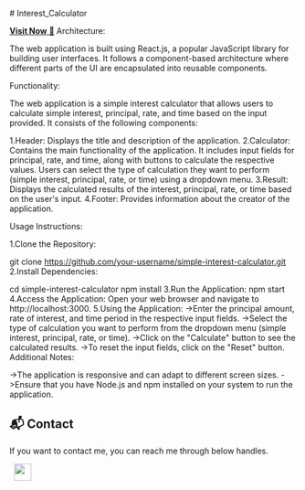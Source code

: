 

#   I n t e r e s t _ C a l c u l a t o r 

<a href="https://sinterestcalculator.netlify.app/" target="_blank">**Visit Now** 🚀</a>
 
 Architecture:

The web application is built using React.js, a popular JavaScript library for building user interfaces. It follows a component-based architecture where different parts of the UI are encapsulated into reusable components.

Functionality:

The web application is a simple interest calculator that allows users to calculate simple interest, principal, rate, and time based on the input provided. It consists of the following components:

1.Header: Displays the title and description of the application.
2.Calculator: Contains the main functionality of the application. It includes input fields for principal, rate, and time, along with buttons to calculate the respective values. Users can select the type of calculation they want to perform (simple interest, principal, rate, or time) using a dropdown menu.
3.Result: Displays the calculated results of the interest, principal, rate, or time based on the user's input.
4.Footer: Provides information about the creator of the application.

Usage Instructions:

1.Clone the Repository:

git clone https://github.com/your-username/simple-interest-calculator.git
2.Install Dependencies:

cd simple-interest-calculator
npm install
3.Run the Application:
npm start
4.Access the Application:
Open your web browser and navigate to http://localhost:3000.
5.Using the Application:
->Enter the principal amount, rate of interest, and time period in the respective input fields.
->Select the type of calculation you want to perform from the dropdown menu (simple interest, principal, rate, or time).
->Click on the "Calculate" button to see the calculated results.
->To reset the input fields, click on the "Reset" button.
Additional Notes:

->The application is responsive and can adapt to different screen sizes.
->Ensure that you have Node.js and npm installed on your system to run the application.


<h2>📬 Contact</h2>

If you want to contact me, you can reach me through below handles.

&nbsp;&nbsp;<a href="https://www.linkedin.com/in/chiranjeebmohanta/"><img src="https://www.felberpr.com/wp-content/uploads/linkedin-logo.png" width="30"></img></a>
